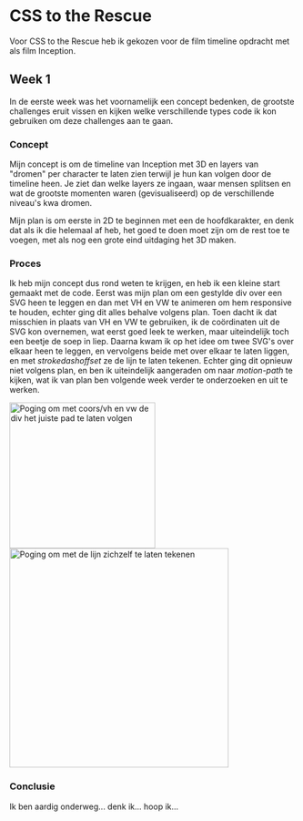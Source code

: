 # CSS to the Rescue
Voor CSS to the Rescue heb ik gekozen voor de film timeline opdracht met als film Inception. 

## Week 1
In de eerste week was het voornamelijk een concept bedenken, de grootste challenges eruit vissen en kijken welke verschillende types code ik kon gebruiken om deze challenges aan te gaan. 
### Concept
Mijn concept is om de timeline van Inception met 3D en layers van "dromen" per character te laten zien terwijl je hun kan volgen door de timeline heen. Je ziet dan welke layers ze ingaan, waar mensen splitsen en wat de grootste momenten waren (gevisualiseerd) op de verschillende niveau's kwa dromen. 

Mijn plan is om eerste in 2D te beginnen met een de hoofdkarakter, en denk dat als ik die helemaal af heb, het goed te doen moet zijn om de rest toe te voegen, met als nog een grote eind uitdaging het 3D maken.

### Proces
Ik heb mijn concept dus rond weten te krijgen, en heb ik een kleine start gemaakt met de code. Eerst was mijn plan om een gestylde div over een SVG heen te leggen en dan met VH en VW te animeren om hem responsive te houden, echter ging dit alles behalve volgens plan. Toen dacht ik dat misschien in plaats van VH en VW te gebruiken, ik de coördinaten uit de SVG kon overnemen, wat eerst goed leek te werken, maar uiteindelijk toch een beetje de soep in liep. Daarna kwam ik op het idee om twee SVG's over elkaar heen te leggen, en vervolgens beide met  over elkaar te laten liggen, en met *strokedashoffset* ze de lijn te laten tekenen. Echter ging dit opnieuw niet volgens plan, en ben ik uiteindelijk aangeraden om naar *motion-path* te kijken, wat ik van plan ben volgende week verder te onderzoeken en uit te werken. 

<img width="256" alt="Poging om met coors/vh en vw de div het juiste pad te laten volgen" src="https://github.com/user-attachments/assets/12f39b87-4c79-4a15-93f8-91440ead8079" />
<img width="385" alt="Poging om met de lijn zichzelf te laten tekenen" src="https://github.com/user-attachments/assets/56b0968c-c8f3-48ea-8733-df2bcd6a3ef8" />


### Conclusie
Ik ben aardig onderweg... denk ik... hoop ik... 
